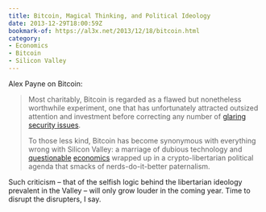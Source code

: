```yaml
---
title: Bitcoin, Magical Thinking, and Political Ideology
date: 2013-12-29T18:00:59Z
bookmark-of: https://al3x.net/2013/12/18/bitcoin.html
category:
- Economics
- Bitcoin
- Silicon Valley
---
```

Alex Payne on Bitcoin:

> Most charitably, Bitcoin is regarded as a flawed but nonetheless worthwhile experiment, one that has unfortunately attracted outsized attention and investment before correcting any number of [glaring security issues][1].
>
> To those less kind, Bitcoin has become synonymous with everything wrong with Silicon Valley: a marriage of dubious technology and [questionable][2] [economics][3] wrapped up in a crypto-libertarian political agenda that smacks of nerds-do-it-better paternalism.

Such criticism – that of the selfish logic behind the libertarian ideology prevalent in the Valley – will only grow louder in the coming year. Time to disrupt the disrupters, I say.

[1]: https://en.bitcoin.it/wiki/Weaknesses
[2]: https://www.economonitor.com/blog/2013/03/bitcoin-bubble-or-new-virtual-currency/
[3]: https://marginalrevolution.com/marginalrevolution/2011/04/the-economics-of-bitcoin.html

